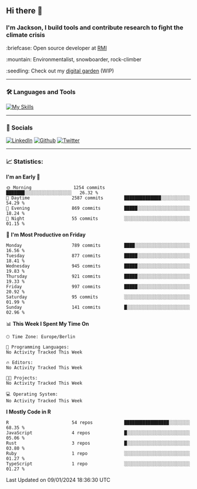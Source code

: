 ## Hi there :wave:
### I'm Jackson, I build tools and contribute research to fight the climate crisis
<p> :briefcase: Open source developer at <a href="https://rmi.org/" alt="RMI">RMI</a></p>
<p> :mountain: Environmentalist, snowboarder, rock-climber</p>
<p> :seedling: Check out my <a href="https://jdhoffa.github.io/" alt="digital garden">digital garden</a> (WIP) </p>

---

### :hammer_and_wrench: Languages and Tools

[![My Skills](https://skillicons.dev/icons?i=r,python,rust,js,html,css,postgresql,neovim,azure,docker,git&perline=6&theme=dark)](https://skillicons.dev)

---

### :iphone: Socials

[![LinkedIn](https://skillicons.dev/icons?i=linkedin&theme=dark)](https://www.linkedin.com/in/jackson-hoffart/) 
[![Github](https://skillicons.dev/icons?i=github&theme=dark)](https://github.com/jdhoffa) 
[![Twitter](https://skillicons.dev/icons?i=twitter&theme=dark)](https://twitter.com/jdhoffart) 

---

### :chart_with_upwards_trend: Statistics:

 
<!--START_SECTION:waka-->
**I'm an Early 🐤** 

```text
🌞 Morning                1254 commits        ███████░░░░░░░░░░░░░░░░░░   26.32 % 
🌆 Daytime                2587 commits        ██████████████░░░░░░░░░░░   54.29 % 
🌃 Evening                869 commits         █████░░░░░░░░░░░░░░░░░░░░   18.24 % 
🌙 Night                  55 commits          ░░░░░░░░░░░░░░░░░░░░░░░░░   01.15 % 
```
📅 **I'm Most Productive on Friday** 

```text
Monday                   789 commits         ████░░░░░░░░░░░░░░░░░░░░░   16.56 % 
Tuesday                  877 commits         █████░░░░░░░░░░░░░░░░░░░░   18.41 % 
Wednesday                945 commits         █████░░░░░░░░░░░░░░░░░░░░   19.83 % 
Thursday                 921 commits         █████░░░░░░░░░░░░░░░░░░░░   19.33 % 
Friday                   997 commits         █████░░░░░░░░░░░░░░░░░░░░   20.92 % 
Saturday                 95 commits          ░░░░░░░░░░░░░░░░░░░░░░░░░   01.99 % 
Sunday                   141 commits         █░░░░░░░░░░░░░░░░░░░░░░░░   02.96 % 
```


📊 **This Week I Spent My Time On** 

```text
🕑︎ Time Zone: Europe/Berlin

💬 Programming Languages: 
No Activity Tracked This Week

🔥 Editors: 
No Activity Tracked This Week

🐱‍💻 Projects: 
No Activity Tracked This Week

💻 Operating System: 
No Activity Tracked This Week
```

**I Mostly Code in R** 

```text
R                        54 repos            █████████████████░░░░░░░░   68.35 % 
JavaScript               4 repos             █░░░░░░░░░░░░░░░░░░░░░░░░   05.06 % 
Rust                     3 repos             █░░░░░░░░░░░░░░░░░░░░░░░░   03.80 % 
Ruby                     1 repo              ░░░░░░░░░░░░░░░░░░░░░░░░░   01.27 % 
TypeScript               1 repo              ░░░░░░░░░░░░░░░░░░░░░░░░░   01.27 % 
```




 Last Updated on 09/01/2024 18:36:30 UTC
<!--END_SECTION:waka-->
